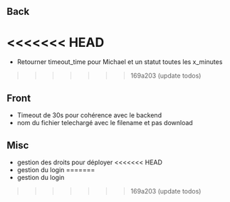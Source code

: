 ## Back
<<<<<<< HEAD
=======
- Retourner timeout_time pour Michael et un statut toutes les x_minutes
>>>>>>> 169a203 (update todos)

## Front
- Timeout de 30s pour cohérence avec le backend
- nom du fichier telechargé avec le filename et pas download

## Misc
- gestion des droits pour déployer
<<<<<<< HEAD
- gestion du login
=======
- gestion du login
>>>>>>> 169a203 (update todos)
